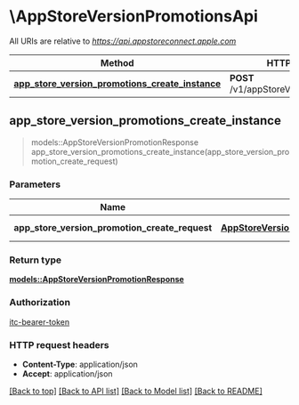 # \AppStoreVersionPromotionsApi

All URIs are relative to *https://api.appstoreconnect.apple.com*

Method | HTTP request | Description
------------- | ------------- | -------------
[**app_store_version_promotions_create_instance**](AppStoreVersionPromotionsApi.md#app_store_version_promotions_create_instance) | **POST** /v1/appStoreVersionPromotions | 



## app_store_version_promotions_create_instance

> models::AppStoreVersionPromotionResponse app_store_version_promotions_create_instance(app_store_version_promotion_create_request)


### Parameters


Name | Type | Description  | Required | Notes
------------- | ------------- | ------------- | ------------- | -------------
**app_store_version_promotion_create_request** | [**AppStoreVersionPromotionCreateRequest**](AppStoreVersionPromotionCreateRequest.md) | AppStoreVersionPromotion representation | [required] |

### Return type

[**models::AppStoreVersionPromotionResponse**](AppStoreVersionPromotionResponse.md)

### Authorization

[itc-bearer-token](../README.md#itc-bearer-token)

### HTTP request headers

- **Content-Type**: application/json
- **Accept**: application/json

[[Back to top]](#) [[Back to API list]](../README.md#documentation-for-api-endpoints) [[Back to Model list]](../README.md#documentation-for-models) [[Back to README]](../README.md)

